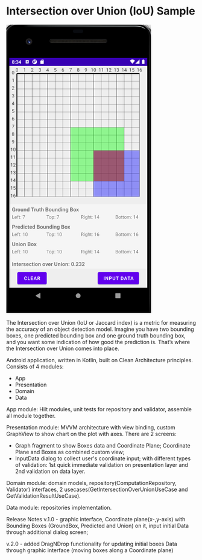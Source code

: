 # Intersection over Union (IoU) Sample

![screenshot2.png](screen/screenshot_2.png)

The Intersection over Union (IoU or Jaccard index) is a metric for measuring the accuracy of an object detection model. Imagine you have two bounding boxes, one predicted bounding box and one ground truth bounding box, and you want some indication of how good the prediction is. That’s where the Intersection over Union comes into place.

Android application, written in Kotlin, built on Clean Architecture principles. Consists of 4 modules:
- App
- Presentation
- Domain
- Data

App module: Hilt modules, unit tests for repository and validator, assemble all module together.

Presentation module: MVVM architecture with view binding, custom GraphView to show chart on the plot with axes. 
There are 2 screens:
- Graph fragment to show Boxes data and Coordinate Plane; Coordinate Plane and Boxes as combined 
  custom view;
- InputData dialog to collect user's coordinate input; with different types of validation: 1st quick immediate validation on presentation layer and 2nd validation on data layer.

Domain module: domain models, repository(ComputationRepository, Validator) interfaces, 2 usecases(GetIntersectionOverUnionUseCase and GetValidationResultUseCase).

Data module: repositories implementation.

Release Notes
v.1.0 - graphic interface, Coordinate plane(x-,y-axis) with Bounding Boxes (GroundBox, Predicted 
and Union) on it, input initial Data through additional dialog screen;

v.2.0 - added DragNDrop functionality for updating initial boxes Data through graphic interface 
(moving boxes along a Coordinate plane)
    
